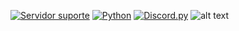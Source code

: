 
[![Servidor suporte](https://discordapp.com/api/guilds/551915138156855306/widget.png?style=shield)](https://discord.gg/CtaEVwb)
[![Python](https://img.shields.io/badge/Python-3.7.0-7BCDE8.svg)](https://www.python.org/downloads/release/python-370/)
[![Discord.py](https://img.shields.io/badge/Discord.py(rewrite)-1.0.0a-7BCDE8.svg)](https://github.com/Rapptz/discord.py)
![alt text](https://i.imgur.com/1G3WZlj.png)

